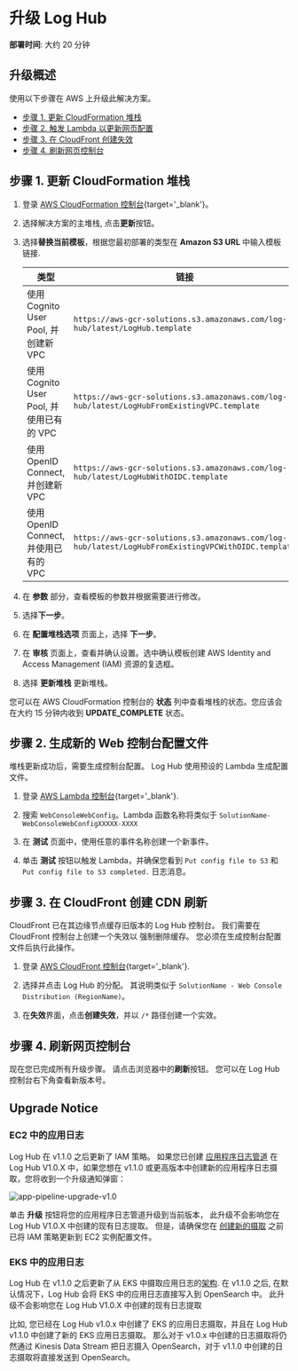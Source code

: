 # 升级 Log Hub
**部署时间**: 大约 20 分钟

## 升级概述

使用以下步骤在 AWS 上升级此解决方案。

* [步骤 1. 更新 CloudFormation 堆栈](#1)
* [步骤 2. 触发 Lambda 以更新网页配置](#2-lambda)
* [步骤 3. 在 CloudFront 创建失效](#3-cloudfront)
* [步骤 4. 刷新网页控制台](#4)

## 步骤 1. 更新 CloudFormation 堆栈

1. 登录 [AWS CloudFormation 控制台](https://console.aws.amazon.com/cloudformation/){target='_blank'}。

2. 选择解决方案的主堆栈, 点击**更新**按钮。

3. 选择**替换当前模板**，根据您最初部署的类型在 **Amazon S3 URL** 中输入模板链接.

    | 类型                                            | 链接                                                         |
    | ----------------------------------------------| -------------------------------------------- |
    | 使用 Cognito User Pool, 并创建新 VPC      | `https://aws-gcr-solutions.s3.amazonaws.com/log-hub/latest/LogHub.template` |
    | 使用 Cognito User Pool, 并使用已有的 VPC | `https://aws-gcr-solutions.s3.amazonaws.com/log-hub/latest/LogHubFromExistingVPC.template` |
    | 使用 OpenID Connect, 并创建新 VPC    | `https://aws-gcr-solutions.s3.amazonaws.com/log-hub/latest/LogHubWithOIDC.template` |
    | 使用 OpenID Connect, 并使用已有的 VPC    | `https://aws-gcr-solutions.s3.amazonaws.com/log-hub/latest/LogHubFromExistingVPCWithOIDC.template` |

4. 在 **参数** 部分，查看模板的参数并根据需要进行修改。

6. 选择**下一步**。

7. 在 **配置堆栈选项** 页面上，选择 **下一步**。

8. 在 **审核** 页面上，查看并确认设置。选中确认模板创建 AWS Identity and Access Management (IAM) 资源的复选框。

9. 选择 **更新堆栈** 更新堆栈。

您可以在 AWS CloudFormation 控制台的 **状态** 列中查看堆栈的状态。您应该会在大约 15 分钟内收到 **UPDATE_COMPLETE** 状态。

## 步骤 2. 生成新的 Web 控制台配置文件

堆栈更新成功后，需要生成控制台配置。 Log Hub 使用预设的 Lambda 生成配置文件。

1. 登录 [AWS Lambda 控制台](https://console.aws.amazon.com/lambda/){target='_blank'}.

2. 搜索 `WebConsoleWebConfig`。Lambda 函数名称将类似于 `SolutionName-WebConsoleWebConfigXXXXX-XXXX`

3. 在 **测试** 页面中，使用任意的事件名称创建一个新事件。

4. 单击 **测试** 按钮以触发 Lambda，并确保您看到 `Put config file to S3` 和 `Put config file to S3 completed.` 日志消息。

## 步骤 3. 在 CloudFront 创建 CDN 刷新

CloudFront 已在其边缘节点缓存旧版本的 Log Hub 控制台。 我们需要在 CloudFront 控制台上创建一个失效以
强制删除缓存。 您必须在生成控制台配置文件后执行此操作。

1. 登录 [AWS CloudFront 控制台](https://console.aws.amazon.com/cloudfront/){target='_blank'}.

2. 选择并点击 Log Hub 的分配。 其说明类似于 `SolutionName - Web Console Distribution (RegionName)`。

3. 在**失效**界面，点击**创建失效**，并以 `/*` 路径创建一个实效。

## 步骤 4. 刷新网页控制台

现在您已完成所有升级步骤。 请点击浏览器中的**刷新**按钮。 您可以在 Log Hub 控制台右下角查看新版本号。

## Upgrade Notice

### EC2 中的应用日志
Log Hub 在 v1.1.0 之后更新了 IAM 策略。 如果您已创建 [应用程序日志管道](applications/create-applog-pipeline.md)
在 Log Hub V1.0.X 中，如果您想在 v1.1.0 或更高版本中创建新的应用程序日志摄取，您将收到一个升级通知弹窗：

![app-pipeline-upgrade-v1.0](../images/app-log/app-pipline-upgrade-v1.0.png)

单击 **升级** 按钮将您的应用程序日志管道升级到当前版本， 此升级不会影响您在 Log Hub V1.0.X 中创建的现有日志提取。 但是，请确保您在 [创建新的摄取](applications/nginx.md#step-2-create-an-application-log-ingestion) 之前已将 IAM 策略更新到 EC2 实例配置文件。

### EKS 中的应用日志
Log Hub 在 v1.1.0 之后更新了从 EKS 中摄取应用日志的[架构](./architecture.md#eks).
在 v1.1.0 之后, 在默认情况下，Log Hub 会将 EKS 中的应用日志直接写入到 OpenSearch 中。 此升级不会影响您在 Log Hub V1.0.X 中创建的现有日志提取 

比如, 您已经在 Log Hub v1.0.x 中创建了 EKS 的应用日志摄取，并且在 Log Hub v1.1.0 中创建了新的 EKS 应用日志摄取。
那么对于 v1.0.x 中创建的日志摄取将仍然通过 Kinesis Data Stream 把日志摄入 OpenSearch，对于 v1.1.0 中创建的日志摄取将直接发送到 OpenSearch。